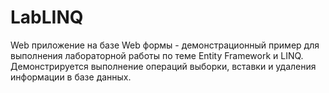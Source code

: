 # LabLINQ
Web приложение на базе Web формы - демонстрационный пример для выполнения  лабораторной работы по теме Entity Framework и LINQ.
Демонстрируется выполнение операций выборки, вставки и удаления информации в базе данных.
